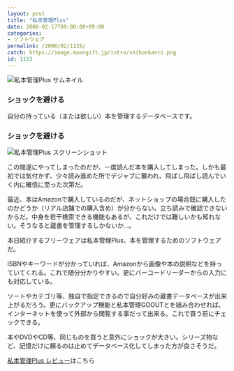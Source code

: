 ```yaml
---
layout: post
title: "私本管理Plus"
date: 2006-02-17T09:00:00+09:00
categories:
- ソフトウェア
permalink: /2006/02/1135/
catch: https://image.moongift.jp/intro/shihonkanri.png
id: 1153
---
```

 ![私本管理Plus サムネイル](https://image.moongift.jp/intro/shihonkanri.t.png "私本管理Plus サムネイル")
  

### ショックを避ける
  
自分の持っている（または欲しい）本を管理するデータベースです。  
<!--more-->  

### ショックを避ける
  

![私本管理Plus スクリーンショット](https://image.moongift.jp/intro/shihonkanri.png "私本管理Plus スクリーンショット")

  

この間遂にやってしまったのだが、一度読んだ本を購入してしまった。しかも最初では気付かず、少々読み進めた所でデジャブに襲われ、飛ばし飛ばし読んでいく内に確信に至った次第だ。

  

最近、本はAmazonで購入しているのだが、ネットショップの場合既に購入したのかどうか（リアル店舗での購入含め）が分からない。立ち読みで確認できないからだ。中身を若干検索できる機能もあるが、これだけでは難しいかも知れない。そうなると蔵書を管理するしかないか…。

  

本日紹介するフリーウェアは私本管理Plus、本を管理するためのソフトウェアだ。

  

ISBNやキーワードが分かっていれば、Amazonから画像や本の説明などを持っていてくれる。これで随分分かりやすい。更にバーコードリーダーからの入力にも対応している。

  

ソートやカテゴリ等、独自で指定できるので自分好みの蔵書データベースが出来上がるだろう。更にバックアップ機能と私本管理GOOUTとを組み合わせれば、インターネットを使って外部から閲覧する事だって出来る。これで買う前にチェックできる。

  

本やDVDやCD等、同じものを買うと意外にショックが大きい。シリーズ物など、記憶だけに頼るのは止めてデータベース化してしまった方が良さそうだ。

  

[私本管理Plus レビュー](http://fw.moongift.jp/review/i-1157.html)はこちら

